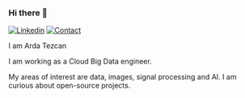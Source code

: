 ### Hi there 👋

[![Linkedin](https://img.shields.io/badge/linkedin-%230077B5.svg?&style=for-the-badge&logo=linkedin&logoColor=white)](mailto:ardtez@gmail.com)
[![Contact](https://img.shields.io/badge/CONTACT-GMAIL-blue?style=for-the-badge&logo=gmail&logoColor=white)](mailto:ardtez@gmail.com)


I am Arda Tezcan 

I am working as a Cloud Big Data engineer.

My areas of interest are data, images, signal processing and AI. I am curious about open-source projects.


<!--
**ardatezcan1/ardatezcan1** is a ✨ _special_ ✨ repository because its `README.md` (this file) appears on your GitHub profile.

Here are some ideas to get you started:

- 🔭 I’m currently working on ...
- 🌱 I’m currently learning ...
- 👯 I’m looking to collaborate on ...
- 🤔 I’m looking for help with ...
- 💬 Ask me about ...
- 📫 How to reach me: ...
- 😄 Pronouns: ...
- ⚡ Fun fact: ...

![Top Languages Card](https://github-readme-stats.vercel.app/api/top-langs/?username=ardatezcan1)
[Github stats](https://github-readme-stats.vercel.app/api?username=ardatezcan1&theme=highcontrast&show_icons=true&count_private=true)

<a href="https://github.com/ardatezcan1">
 <img alt="Arda Tezcan's Github Stats" src="https://github-readme-stats.vercel.app/api/?username=ardatezcan1&show_icons=true&count_private=true&theme=react&hide_border=true&bg_color=1F222E&title_color=F85D7F&icon_color=F8D866" height="192px" width="840px"/>
</a>

-->
